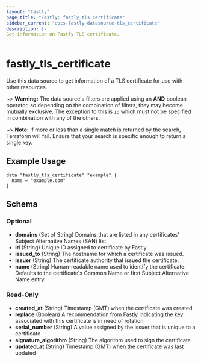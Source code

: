 ```yaml
---
layout: "fastly"
page_title: "Fastly: fastly_tls_certificate"
sidebar_current: "docs-fastly-datasource-tls_certificate"
description: |-
Get information on Fastly TLS certificate.
---
```


# fastly_tls_certificate

Use this data source to get information of a TLS certificate for use with other resources.

~> **Warning:** The data source's filters are applied using an **AND** boolean operator, so depending on the combination
of filters, they may become mutually exclusive. The exception to this is `id` which must not be specified in combination
with any of the others.

~> **Note:** If more or less than a single match is returned by the search, Terraform will fail. Ensure that your search is specific enough to return a single key.

## Example Usage

```hcl
data "fastly_tls_certificate" "example" {
  name = "example.com"
}
```
<!-- schema generated by tfplugindocs -->
## Schema

### Optional

- **domains** (Set of String) Domains that are listed in any certificates' Subject Alternative Names (SAN) list.
- **id** (String) Unique ID assigned to certificate by Fastly
- **issued_to** (String) The hostname for which a certificate was issued.
- **issuer** (String) The certificate authority that issued the certificate.
- **name** (String) Human-readable name used to identify the certificate. Defaults to the certificate's Common Name or first Subject Alternative Name entry.

### Read-Only

- **created_at** (String) Timestamp (GMT) when the certificate was created
- **replace** (Boolean) A recommendation from Fastly indicating the key associated with this certificate is in need of rotation
- **serial_number** (String) A value assigned by the issuer that is unique to a certificate
- **signature_algorithm** (String) The algorithm used to sign the certificate
- **updated_at** (String) Timestamp (GMT) when the certificate was last updated
